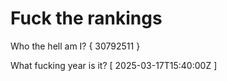 # Fuck the rankings

Who the hell am I?
{ 30792511 }

What fucking year is it?
[ 2025-03-17T15:40:00Z ]
